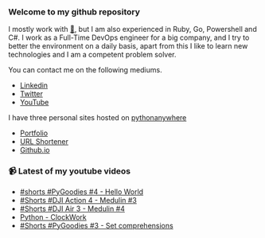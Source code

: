 ### Welcome to my github repository

I mostly work with [:snake:](https://www.python.org/), but I am also experienced in Ruby, Go, Powershell and C#. I work as a Full-Time DevOps engineer for a big company, and I try to better the environment on a daily basis, apart from this I like to learn new technologies and I am a competent problem solver.

You can contact me on the following mediums.
- [Linkedin](https://www.linkedin.com/in/r3ap3rpy)
- [Twitter](https://twitter.com/r3ap3rpy)
- [YouTube](https://www.youtube.com/channel/UC1qkMXH8d2I9DDAtBSeEHqg)

I have three personal sites hosted on [pythonanywhere](https://www.pythonanywhere.com/)
- [Portfolio](http://r3ap3rpy.pythonanywhere.com/)
- [URL Shortener](http://shortenpy.pythonanywhere.com/)
- [Github.io](https://r3ap3rpy.github.io/)

### :video_camera: Latest of my youtube videos
<!-- YOUTUBE:START -->
- [#shorts  #PyGoodies #4 - Hello World](https://www.youtube.com/watch?v=jQYu_w3RyWg)
- [#Shorts #DJI Action 4 - Medulin #3](https://www.youtube.com/watch?v=4JeRP3Aj-0I)
- [#Shorts #DJI Air 3 - Medulin #4](https://www.youtube.com/watch?v=_zCld7bga5Y)
- [Python - ClockWork](https://www.youtube.com/watch?v=FL06hQDisnc)
- [#Shorts #PyGoodies #3 - Set comprehensions](https://www.youtube.com/watch?v=jSNKV2eiQdA)
<!-- YOUTUBE:END -->

